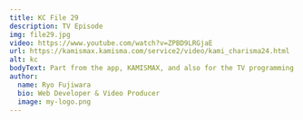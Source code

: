 ```yaml
---
title: KC File 29
description: TV Episode
img: file29.jpg
video: https://www.youtube.com/watch?v=ZPBD9LRGjaE
url: https://kamismax.kamisma.com/service2/video/kami_charisma24.html
alt: kc
bodyText: Part from the app, KAMISMAX, and also for the TV programming in which I am co-editing once per few episodes with the production team from the Kyodo TV. Because I have the prior experience in the industry working with home-shopping programming, and making programming that involved beauty products, I am able to be the mediator between the stylists and the production team.   Click on the "Main Video Page" beneath the youTube video to see the video on the official page. 
author:
  name: Ryo Fujiwara
  bio: Web Developer & Video Producer
  image: my-logo.png
---
```

